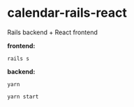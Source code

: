# calendar-rails-react
Rails backend + React frontend

**frontend:**  

`rails s`

**backend:**  

`yarn`  

`yarn start`
